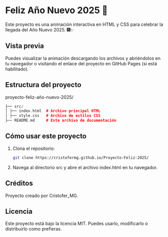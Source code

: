 # Feliz Año Nuevo 2025 🎉

Este proyecto es una animación interactiva en HTML y CSS para celebrar la llegada del Año Nuevo 2025. 🎆✨

## Vista previa

Puedes visualizar la animación descargando los archivos y abriéndolos en tu navegador o visitando el enlace del proyecto en GitHub Pages (si está habilitado).

## Estructura del proyecto

proyecto-feliz-año-nuevo-2025/ 
```cpp
├── src/
│ ├── index.html  # Archivo principal HTML 
│ ├── style.css   # Archivo de estilos CSS 
├── README.md     # Este archivo de documentación
```

## Cómo usar este proyecto

1. Clona el repositorio:
   ```bash
   git clone https://cristofermg.github.io/Proyecto-Feliz-2025/

2. Navega al directorio src y abre el archivo index.html en tu navegador.

## Créditos
Proyecto creado por Cristofer_MG.

## Licencia
Este proyecto está bajo la licencia MIT. Puedes usarlo, modificarlo o distribuirlo como prefieras.
